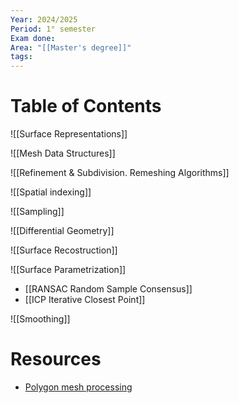 ```yaml
---
Year: 2024/2025
Period: 1° semester
Exam done: 
Area: "[[Master's degree]]"
tags:
---
```

# Table of Contents

![[Surface Representations]]

![[Mesh Data Structures]]

![[Refinement & Subdivision. Remeshing Algorithms]]

![[Spatial indexing]]

![[Sampling]]

![[Differential Geometry]]

![[Surface Recostruction]]

![[Surface Parametrization]]

- [[RANSAC Random Sample Consensus]]
- [[ICP Iterative Closest Point]]

![[Smoothing]]
# Resources
- [Polygon mesh processing](https://www.amazon.it/Polygon-Mesh-Processing-Mario-Botsch/dp/1568814267/ref=sr_1_1?crid=1DMFCJAXNDTU6&dib=eyJ2IjoiMSJ9.6kbz3K6Euxi0Jcprjx_UQqyiWx2Iemjq2T6sKSk1S3I.keVsSOEIsq9ThOXdIX0D2h97xVRwHP5kO6HivOKZOec&dib_tag=se&keywords=polygon+mesh+processing&qid=1729605273&sprefix=polygon+mesh+%2Caps%2C122&sr=8-1)
